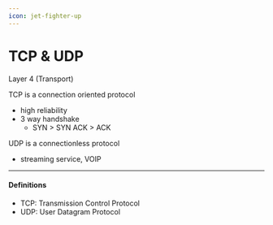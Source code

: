 ```yaml
---
icon: jet-fighter-up
---
```


# TCP & UDP

Layer 4 (Transport)

TCP is a connection oriented protocol

* high reliability
* 3 way handshake
  * SYN > SYN ACK > ACK

UDP is a connectionless protocol

* streaming service, VOIP

***

#### Definitions

* TCP: Transmission Control Protocol
* UDP: User Datagram Protocol
